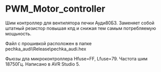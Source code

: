 # PWM_Motor_controller
Шим контроллер для вентилятора печки Ауди80Б3. Заменяет собой штатный резистор повышая кпд и снижая тем самым потребляемую мощьность.

Файл с прошивкой расположен в папке pechka_audi\Release\pechka_audi.hex

Фьюзы дла микроконтроллера Hfuse=FF, Lfuse=79.
Частота шим 18750Гц.
Написано в AVR Studio 5.
